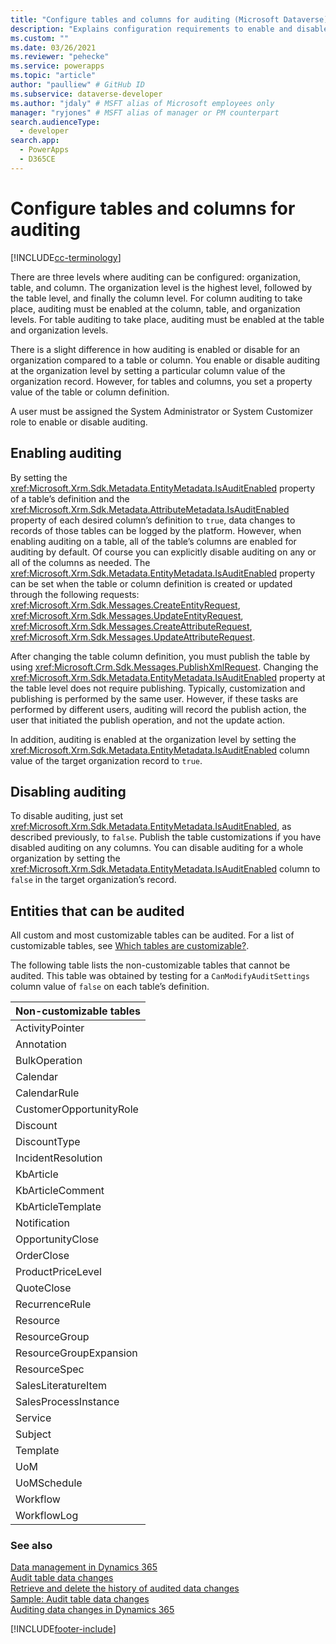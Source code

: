 ```yaml
---
title: "Configure tables and columns for auditing (Microsoft Dataverse) | Microsoft Docs" # Intent and product brand in a unique string of 43-59 chars including spaces
description: "Explains configuration requirements to enable and disable auditing of tables and their columns." # 115-145 characters including spaces. This abstract displays in the search result.
ms.custom: ""
ms.date: 03/26/2021
ms.reviewer: "pehecke"
ms.service: powerapps
ms.topic: "article"
author: "paulliew" # GitHub ID
ms.subservice: dataverse-developer
ms.author: "jdaly" # MSFT alias of Microsoft employees only
manager: "ryjones" # MSFT alias of manager or PM counterpart
search.audienceType: 
  - developer
search.app: 
  - PowerApps
  - D365CE
---
```


# Configure tables and columns for auditing

[!INCLUDE[cc-terminology](includes/cc-terminology.md)]

There are three levels where auditing can be configured: organization, table, and column. The organization level is the highest level, followed by the table level, and finally the column level. For column auditing to take place, auditing must be enabled at the column, table, and organization levels. For table auditing to take place, auditing must be enabled at the table and organization levels.  
  
 There is a slight difference in how auditing is enabled or disable for an organization compared to a table or column. You enable or disable auditing at the organization level by setting a particular column value of the organization record. However, for tables and columns, you set a property value of the table or column definition.  
  
 A user must be assigned the System Administrator or System Customizer role to enable or disable auditing.  
  
## Enabling auditing  

 By setting the <xref:Microsoft.Xrm.Sdk.Metadata.EntityMetadata.IsAuditEnabled> property of a table’s definition and the <xref:Microsoft.Xrm.Sdk.Metadata.AttributeMetadata.IsAuditEnabled> property of each desired column’s definition to `true`, data changes to records of those tables can be logged by the platform. However, when enabling auditing on a table, all of the table’s columns are enabled for auditing by default. Of course you can explicitly disable auditing on any or all of the columns as needed. The <xref:Microsoft.Xrm.Sdk.Metadata.EntityMetadata.IsAuditEnabled> property can be set when the table or column definition is created or updated through the following requests: <xref:Microsoft.Xrm.Sdk.Messages.CreateEntityRequest>, <xref:Microsoft.Xrm.Sdk.Messages.UpdateEntityRequest>, <xref:Microsoft.Xrm.Sdk.Messages.CreateAttributeRequest>, <xref:Microsoft.Xrm.Sdk.Messages.UpdateAttributeRequest>.  
  
 After changing the table column definition, you must publish the table by using <xref:Microsoft.Crm.Sdk.Messages.PublishXmlRequest>. Changing the <xref:Microsoft.Xrm.Sdk.Metadata.EntityMetadata.IsAuditEnabled> property at the table level does not require publishing. Typically, customization and publishing is performed by the same user. However, if these tasks are performed by different users, auditing will record the publish action, the user that initiated the publish operation, and not the update action.  
  
 In addition, auditing is enabled at the organization level by setting the <xref:Microsoft.Xrm.Sdk.Metadata.EntityMetadata.IsAuditEnabled> column value of the target organization record to `true`.  
  
## Disabling auditing

 To disable auditing, just set <xref:Microsoft.Xrm.Sdk.Metadata.EntityMetadata.IsAuditEnabled>, as described previously, to `false`. Publish the table customizations if you have disabled auditing on any columns. You can disable auditing for a whole organization by setting the <xref:Microsoft.Xrm.Sdk.Metadata.EntityMetadata.IsAuditEnabled> column to `false` in the target organization’s record.  
  
## Entities that can be audited

 All custom and most customizable tables can be audited. For a list of customizable tables, see [Which tables are customizable?](/dynamics365/customer-engagement/developer/which-entities-are-customizable).  
  
 The following table lists the non-customizable tables that cannot be audited. This table was obtained by testing for a `CanModifyAuditSettings` column value of `false` on each table’s definition.  
  
|Non-customizable tables|  
|-|  
|ActivityPointer|  
|Annotation|  
|BulkOperation|  
|Calendar|  
|CalendarRule|  
|CustomerOpportunityRole|  
|Discount|  
|DiscountType|  
|IncidentResolution|  
|KbArticle|  
|KbArticleComment|  
|KbArticleTemplate|  
|Notification|  
|OpportunityClose|  
|OrderClose|  
|ProductPriceLevel|  
|QuoteClose|  
|RecurrenceRule|  
|Resource|  
|ResourceGroup|  
|ResourceGroupExpansion|  
|ResourceSpec|  
|SalesLiteratureItem|  
|SalesProcessInstance|  
|Service|  
|Subject|  
|Template|  
|UoM|  
|UoMSchedule|  
|Workflow|  
|WorkflowLog|  
  
### See also

 [Data management in Dynamics 365](/dynamics365/customer-engagement/developer/manage-data)   
 [Audit table data changes](/dynamics365/customer-engagement/developer/audit-entity-data-changes)   
 [Retrieve and delete the history of audited data changes](retrieve-and-delete-the-history-of-audited-data-changes.md)   
 [Sample: Audit table data changes](/dynamics365/customerengagement/on-premises/developer/sample-audit-entity-data-changes)   
 [Auditing data changes in Dynamics 365](/dynamics365/customer-engagement/developer/audit-entity-data-changes)

[!INCLUDE[footer-include](../../includes/footer-banner.md)]
